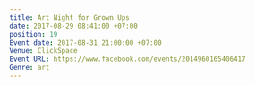 ```yaml
---
title: Art Night for Grown Ups
date: 2017-08-29 08:41:00 +07:00
position: 19
Event date: 2017-08-31 21:00:00 +07:00
Venue: ClickSpace
Event URL: https://www.facebook.com/events/2014960165406417
Genre: art
---
```


